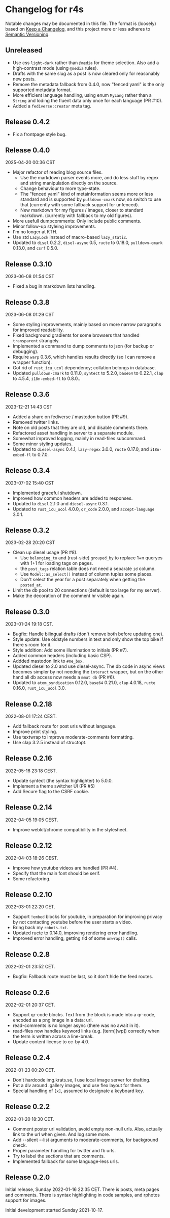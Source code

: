 # Changelog for r4s

Notable changes may be documented in this file.
The format is (loosely) based on
[Keep a Changelog](https://keepachangelog.com/en/1.0.0/), and this
project more or less adheres to
[Semantic Versioning](https://semver.org/spec/v2.0.0.html).

## Unreleased

* Use css `light-dark` rather than `@media` for theme selection.
  Also add a high-contrast mode (using `@media` rules).
* Drafts with the same slug as a post is now cleared only for
  reasonably new posts.
* Remove the metadata fallback from 0.4.0, now "fenced yaml" is the
  only supported metadata format.
* More efficient language handling, using enum `MyLang` rather than a
  `String` and loding the fluent data only once for each language (PR #10).
* Added a `fediverse:creator` meta tag.


## Release 0.4.2

* Fix a frontpage style bug.


## Release 0.4.0
2025-04-20 00:36 CST

* Major refactor of reading blog source files.
  - Use the markdown parser events more, and do less stuff by regex
    and string manipulation directly on the source.
  - Change behaviour to more type-state.
  - The "fenced yaml" kind of metainformation seems more or less
    standard and is supported by `pulldown-cmark` now, so switch to
    use that (currently with some fallback support for unfenced).
  - New markdown for my figures / images, closer to standard markdown.
    (currently with fallback to my old figures).
* More usefull dumpcomments: Only include public comments.
* Minor follow-up styleing improvements.
* I'm no longer at KTH.
* Use std `LazyLock` instead of macro-based `lazy_static`.
* Updated to `disel` 0.2.2, `disel-async` 0.5, `ructe` to 0.18.0,
  `pulldown-cmark` 0.13.0, and `csrf` 0.5.0.


## Release 0.3.10
2023-06-08 01:54 CST

* Fixed a bug in markdown lists handling.


## Release 0.3.8
2023-06-08 01:29 CST

* Some styling improvements, mainly based on more narrow paragraphs
  for improved readability.
* Fixed background gradients for some browsers that handled
  `transparent` strangely.
* Implemented a command to dump comments to json (for backup or debugging).
* Require `warp` 0.3.6, which handles results directly (so I can
  remove a wrapper function).
* Got rid of `rust_icu_ucol` dependency; collation belongs in database.
* Updated `pulldown-cmark` to 0.11.0, `syntect` to 5.2.0, `base64` to
  0.22.1, `clap` to 4.5.4, `i18n-embed-fl` to 0.8.0..


## Release 0.3.6
2023-12-21 14:43 CST

* Added a share on fediverse / mastodon button (PR #9).
* Removed twitter links.
* Note on old posts that they are old, and disable comments there.
* Refactored asset handling in server to a separate module.
* Somewhat improved logging, mainly in read-files subcommand.
* Some minor styling updates.
* Updated to `diesel-async` 0.4.1, `lazy-regex` 3.0.0, `ructe` 0.17.0,
  and `i18n-embed-fl` to 0.7.0.


## Release 0.3.4
2023-07-02 15:40 CST

* Implemented graceful shutdown.
* Improved how common headers are added to responses.
* Updated to `disel` 2.1.0 and `diesel-async` 0.3.1.
* Updated to `rust_icu_ucol` 4.0.0, `qr_code` 2.0.0, and
  `accept-language` 3.0.1.


## Release 0.3.2
2023-02-28 20:20 CST

* Clean up diesel usage (PR #8).
  - Use `belonging_to` and (rust-side) `grouped_by` to replace 1+n
    queryes with 1+1 for loading tags on pages.
  - the `post_tags` relation table does not need a separate `id` column.
  - Use `Model::as_select()` instead of column tuples some places.
  - Don't select the year for a post separately when getting the `posted_at`.
* Limit the db pool to 20 connections (default is too large for my server).
* Make the decoration of the comment hr visible again.


## Release 0.3.0
2023-01-24 19:18 CST.

* Bugfix: Handle bilingual drafts (don't remove both before updating one).
* Style update: Use oldstyle numbers in text and only show the top
  bike if there s room for it.
* Style addition: Add some illumination to initials (PR #7).
* Added common headers (including basic CSP).
* Addded mastodon link to `#me_box`.
* Updated diesel to 2.0 and use diesel-async.  The db code in async
  views becomes simpler by not needing the `interact` wrapper, but on
  the other hand all db access now needs a `&mut db` (PR #6).
* Updated to `atom_syndication` 0.12.0, `base64` 0.21.0, `clap` 4.0.18,
 `ructe` 0.16.0, `rust_icu_ucol` 3.0.


## Release 0.2.18
2022-08-01 17:24 CEST.

* Add fallback route for post urls without language.
* Improve print styling.
* Use textwrap to improve moderate-comments formatting.
* Use clap 3.2.5 instead of structopt.


## Release 0.2.16
2022-05-16 23:18 CEST.

* Update syntect (the syntax highlighter) to 5.0.0.
* Implement a theme switcher UI (PR #5)
* Add Secure flag to the CSRF cookie.


## Release 0.2.14
2022-04-05 19:05 CEST.

* Improve webkit/chrome compatibility in the stylesheet.


## Release 0.2.12
2022-04-03 18:26 CEST.

* Improve how youtube videos are handled (PR #4).
* Specify that the main font should be serif.
* Some refactoring.


## Release 0.2.10
2022-03-01 22:20 CET.

* Support `!embed` blocks for youtube, in preparation for improving
  privacy by not contacting youtube before the user starts a video.
* Bring back my `robots.txt`.
* Updated ructe to 0.14.0, improving rendering error handling.
* Improved error handling, getting rid of some `unwrap()` calls.


## Release 0.2.8
2022-02-01 23:52 CET.

* Bugfix: Fallback route must be last, so it don't hide the feed routes.


## Release 0.2.6
2022-02-01 20:37 CET.

* Support qr-code blocks.  Text from the block is made into a qr-code,
  encoded as a png image in a data: url.
* read-comments is no longer async (there was no await in it).
* read-files now handles keyword links (e.g. [term][wp]) correctly
  when the term is written across a line-break.
* Update content license to cc-by 4.0.


## Release 0.2.4
2022-01-23 00:20 CET.

* Don't hardcode img.krats.se, I use local image server for drafting.
* Put a div around .gallery images, and use flex layout for them.
* Special handling of `[x]`, assumed to designate a keyboard key.


## Release 0.2.2
2022-01-20 18:30 CET.

* Comment poster url validation, avoid empty non-null urls.
  Also, actually link to the url when given.  And log some more.
* Add --silent --list arguments to moderate-comments, for background check.
* Proper parameter handling for twitter and fb urls.
* Try to label the sections that are comments.
* Implemented fallback for some language-less urls.


## Release 0.2.0

Initial release, Sunday 2022-01-16 22:35 CET.
There is posts, meta pages and comments.
There is syntax highlighting in code samples, and rphotos support for
images.

Initial development started Sunday 2021-10-17.
